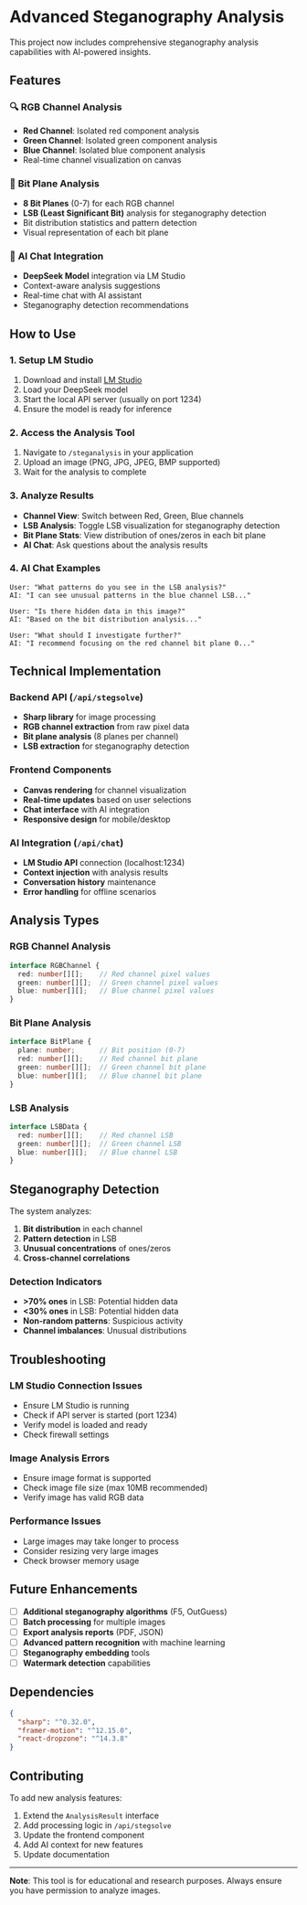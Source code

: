 # Advanced Steganography Analysis

This project now includes comprehensive steganography analysis capabilities with AI-powered insights.

## Features

### 🔍 **RGB Channel Analysis**
- **Red Channel**: Isolated red component analysis
- **Green Channel**: Isolated green component analysis  
- **Blue Channel**: Isolated blue component analysis
- Real-time channel visualization on canvas

### 🔢 **Bit Plane Analysis**
- **8 Bit Planes** (0-7) for each RGB channel
- **LSB (Least Significant Bit)** analysis for steganography detection
- Bit distribution statistics and pattern detection
- Visual representation of each bit plane

### 🤖 **AI Chat Integration**
- **DeepSeek Model** integration via LM Studio
- Context-aware analysis suggestions
- Real-time chat with AI assistant
- Steganography detection recommendations

## How to Use

### 1. **Setup LM Studio**
1. Download and install [LM Studio](https://lmstudio.ai/)
2. Load your DeepSeek model
3. Start the local API server (usually on port 1234)
4. Ensure the model is ready for inference

### 2. **Access the Analysis Tool**
1. Navigate to `/steganalysis` in your application
2. Upload an image (PNG, JPG, JPEG, BMP supported)
3. Wait for the analysis to complete

### 3. **Analyze Results**
- **Channel View**: Switch between Red, Green, Blue channels
- **LSB Analysis**: Toggle LSB visualization for steganography detection
- **Bit Plane Stats**: View distribution of ones/zeros in each bit plane
- **AI Chat**: Ask questions about the analysis results

### 4. **AI Chat Examples**
```
User: "What patterns do you see in the LSB analysis?"
AI: "I can see unusual patterns in the blue channel LSB..."

User: "Is there hidden data in this image?"
AI: "Based on the bit distribution analysis..."

User: "What should I investigate further?"
AI: "I recommend focusing on the red channel bit plane 0..."
```

## Technical Implementation

### Backend API (`/api/stegsolve`)
- **Sharp library** for image processing
- **RGB channel extraction** from raw pixel data
- **Bit plane analysis** (8 planes per channel)
- **LSB extraction** for steganography detection

### Frontend Components
- **Canvas rendering** for channel visualization
- **Real-time updates** based on user selections
- **Chat interface** with AI integration
- **Responsive design** for mobile/desktop

### AI Integration (`/api/chat`)
- **LM Studio API** connection (localhost:1234)
- **Context injection** with analysis results
- **Conversation history** maintenance
- **Error handling** for offline scenarios

## Analysis Types

### **RGB Channel Analysis**
```typescript
interface RGBChannel {
  red: number[][];    // Red channel pixel values
  green: number[][];  // Green channel pixel values
  blue: number[][];   // Blue channel pixel values
}
```

### **Bit Plane Analysis**
```typescript
interface BitPlane {
  plane: number;      // Bit position (0-7)
  red: number[][];    // Red channel bit plane
  green: number[][];  // Green channel bit plane
  blue: number[][];   // Blue channel bit plane
}
```

### **LSB Analysis**
```typescript
interface LSBData {
  red: number[][];    // Red channel LSB
  green: number[][];  // Green channel LSB
  blue: number[][];   // Blue channel LSB
}
```

## Steganography Detection

The system analyzes:
1. **Bit distribution** in each channel
2. **Pattern detection** in LSB
3. **Unusual concentrations** of ones/zeros
4. **Cross-channel correlations**

### Detection Indicators
- **>70% ones** in LSB: Potential hidden data
- **<30% ones** in LSB: Potential hidden data
- **Non-random patterns**: Suspicious activity
- **Channel imbalances**: Unusual distributions

## Troubleshooting

### **LM Studio Connection Issues**
- Ensure LM Studio is running
- Check if API server is started (port 1234)
- Verify model is loaded and ready
- Check firewall settings

### **Image Analysis Errors**
- Ensure image format is supported
- Check image file size (max 10MB recommended)
- Verify image has valid RGB data

### **Performance Issues**
- Large images may take longer to process
- Consider resizing very large images
- Check browser memory usage

## Future Enhancements

- [ ] **Additional steganography algorithms** (F5, OutGuess)
- [ ] **Batch processing** for multiple images
- [ ] **Export analysis reports** (PDF, JSON)
- [ ] **Advanced pattern recognition** with machine learning
- [ ] **Steganography embedding** tools
- [ ] **Watermark detection** capabilities

## Dependencies

```json
{
  "sharp": "^0.32.0",
  "framer-motion": "^12.15.0",
  "react-dropzone": "^14.3.8"
}
```

## Contributing

To add new analysis features:
1. Extend the `AnalysisResult` interface
2. Add processing logic in `/api/stegsolve`
3. Update the frontend component
4. Add AI context for new features
5. Update documentation

---

**Note**: This tool is for educational and research purposes. Always ensure you have permission to analyze images. 